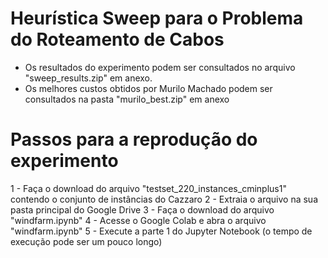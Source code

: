 # Heurística Sweep para o Problema do Roteamento de Cabos

- Os resultados do experimento podem ser consultados no arquivo "sweep_results.zip" em anexo.
- Os melhores custos obtidos por Murilo Machado podem ser consultados na pasta "murilo_best.zip" em anexo

# Passos para a reprodução do experimento

1 - Faça o download do arquivo "testset_220_instances_cminplus1" contendo o conjunto de instâncias do Cazzaro
2 - Extraia o arquivo na sua pasta principal do Google Drive
3 - Faça o download do arquivo "windfarm.ipynb"
4 - Acesse o Google Colab e abra o arquivo "windfarm.ipynb"
5 - Execute a parte 1 do Jupyter Notebook (o tempo de execução pode ser um pouco longo)


